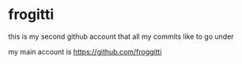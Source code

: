 # frogitti

this is my second github account that all my commits like to go under

my main account is https://github.com/froggitti
